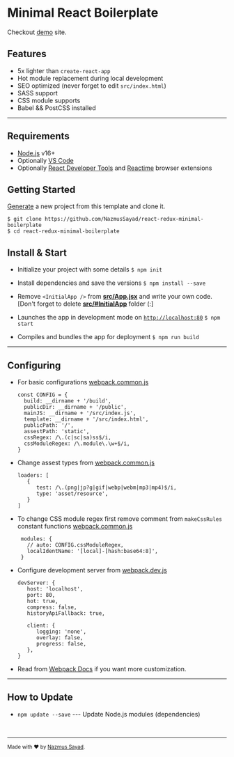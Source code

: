 # Minimal React Boilerplate

Checkout [demo](https://react-setup.vercel.app) site.

## Features

- 5x  lighter than `create-react-app`
- Hot module replacement during local development
- SEO optimized (never forget to edit `src/index.html`)
- SASS support
- CSS module supports
- Babel && PostCSS installed

---

## Requirements

- [Node.js](https://nodejs.org/) v16+
- Optionally [VS Code](https://code.visualstudio.com/)
- Optionally [React Developer Tools](https://chrome.google.com/webstore/detail/react-developer-tools/fmkadmapgofadopljbjfkapdkoienihi?hl=en)  and [Reactime](https://chrome.google.com/webstore/detail/reactime/cgibknllccemdnfhfpmjhffpjfeidjga?hl=en) browser extensions

## Getting Started

[Generate](https://github.com/NazmusSayad/react-redux-minimal-boilerplate/generate) a new project from this template and clone it.

```
$ git clone https://github.com/NazmusSayad/react-redux-minimal-boilerplate
$ cd react-redux-minimal-boilerplate
```

##  Install & Start

- Initialize your project with some details
`$ npm init`

- Install dependencies and save the versions
`$ npm install --save`

- Remove `<InitialApp />` from **[src/App.jsx](/src/App.jsx)** and write your own code. [Don't forget to delete **[src/#InitialApp](/src/#InitialApp)** folder (:]

- Launches the app in development mode on [`http://localhost:80`](http://localhost:80)
`$ npm start` 

- Compiles and bundles the app for deployment
`$ npm run build`

---

## Configuring

- For basic configurations [webpack.common.js](/webpack.common.js)

   ```
  const CONFIG = {
     build: __dirname + '/build',
     publicDir: __dirname + '/public',
     mainJS: __dirname + '/src/index.js',
     template: __dirname + '/src/index.html',
     publicPath: '/',
     assestPath: 'static',
     cssRegex: /\.(c|sc|sa)ss$/i,
     cssModuleRegex: /\.module\.\w+$/i,
  }
   ```
   
   
- Change assest types from [webpack.common.js](/webpack.common.js)

   ```
   loaders: [
      {
         test: /\.(png|jp?g|gif|webp|webm|mp3|mp4)$/i,
         type: 'asset/resource',
      }
   ]
   ```
   
- To change CSS module regex first remove comment from `makeCssRules` constant functions [webpack.common.js](/webpack.common.js)

   ```
    modules: {
      // auto: CONFIG.cssModuleRegex,
      localIdentName: '[local]-[hash:base64:8]',
    }
   ```


- Configure development server from [webpack.dev.js](/webpack.dev.js)

   ```
   devServer: {
      host: 'localhost',
      port: 80,
      hot: true,
      compress: false,
      historyApiFallback: true,
      
      client: {
         logging: 'none',
         overlay: false,
         progress: false,
      },
   }
  ```

- Read from [Webpack Docs](https://webpack.js.org/configuration) if you want more customization.

---

## How to Update

- `npm update --save`  --- Update Node.js modules (dependencies)


<br/>

---

<sup>Made with ♥ by [Nazmus Sayad](https://github.com/NazmusSayad).
